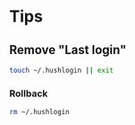 # Tips

## Remove "Last login"

```sh
touch ~/.hushlogin || exit
```

### Rollback

```sh
rm ~/.hushlogin
```
